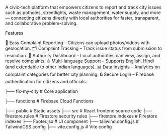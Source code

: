 A civic-tech platform that empowers citizens to report and track city issues such as potholes, streetlights, waste management, water supply, and more — connecting citizens directly with local authorities for faster, transparent, and collaborative problem-solving.

Features

📌 Easy Complaint Reporting – Citizens can upload photos/videos with geolocation.
🗂️ Complaint Tracking – Track issue status from submission to resolution.
🏢 Authority Dashboard – Local authorities can view, assign, and resolve complaints.
🌐 Multi-language Support – Supports English, Hindi (and extendable to other Indian languages).
📊 Data Insights – Analytics on complaint categories for better city planning.
🔒 Secure Login – Firebase authentication for citizens and officials.

├── fix-my-city        # Core application

├── functions          # Firebase Cloud Functions

├── public             # Static assets
├── src                # React frontend source code
├── firestore.rules    # Firestore security rules
├── firestore.indexes  # Firestore indexes
├── Footer.jsx         # UI component
├── tailwind.config.js # TailwindCSS config
├── vite.config.js     # Vite config
